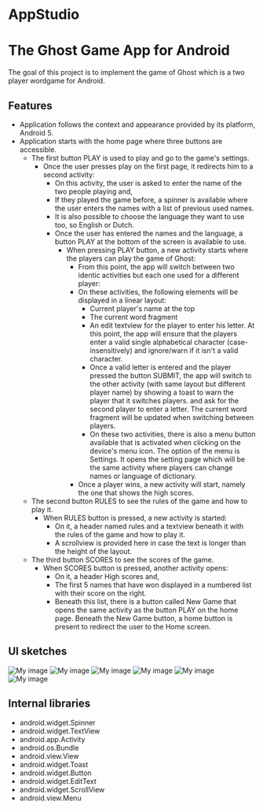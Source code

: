 # AppStudio

# The Ghost Game App for Android

The goal of this project is to implement the game of Ghost which is a two player wordgame for Android.

## Features

* Application follows the context and appearance provided by its platform, Android 5.
* Application starts with the home page where three buttons are accessible. 
  * The first button PLAY is used to play and go to the game's settings.
    * Once the user presses play on the first page, it redirects him to a second activity:
      * On this activity, the user is asked to enter the name of the two people playing and,
      * If they played the game before, a spinner is available where the user enters the names with a list of previous used names.
      * It is also possible to choose the language they want to use too, so English or Dutch.
      * Once the user has entered the names and the language, a button PLAY at the bottom of the screen is available to use.
        * When pressing PLAY button, a new activity starts where the players can play the game of Ghost:
          * From this point, the app will switch between two identic activities but each one used for a different player:
          * On these activities, the following elements will be displayed in a linear layout:
            * Current player's name at the top
            * The current word fragment 
            * An edit textview for the player to enter his letter. At this point, the app will ensure that the players enter 
            a valid single alphabetical character (case-insensitively) and ignore/warn if it isn't a valid character.
            * Once a valid letter is entered and the player pressed the button SUBMIT, the app will switch to the other activity 
            (with same layout but different player name) by showing a toast to warn the player that it switches players.
            and ask for the second player to enter a letter. The current word fragment will be updated when switching between players.
            * On these two activities, there is also a menu button available that is activated when clicking on the device's menu icon.
            The option of the menu is Settings. It opens the setting page which will be the same activity where players can change names or language of dictionary.
          * Once a player wins, a new activity will start, namely the one that shows the high scores.
  * The second button RULES to see the rules of the game and how to play it.
    * When RULES button is pressed, a new activity is started:
      * On it, a header named rules and a textview beneath it with the rules of the game and how to play it.
      * A scrollview is provided here in case the text is longer than the height of the layout.
  * The third button SCORES to see the scores of the game.
    * When SCORES button is pressed, another activity opens:
      * On it, a header High scores and,
      * The first 5 names that have won displayed in a numbered list with their score on the right.
      * Beneath this list, there is a button called New Game that opens the same activity as the button PLAY on the home page. Beneath the New Game button, a home button is present to redirect the user to the Home screen.

## UI sketches

![My image](Cyrille2912.github.com/AppStudio/doc/IMG_3486.JPG)
![My image](Cyrille2912.github.com/AppStudio/doc/IMG_3488.JPG)
![My image](Cyrille2912.github.com/AppStudio/doc/IMG_3489.JPG)
![My image](Cyrille2912.github.com/AppStudio/doc/IMG_3490.JPG)
![My image](Cyrille2912.github.com/AppStudio/doc/IMG_3491.JPG)
![My image](Cyrille2912.github.com/AppStudio/doc/IMG_3493.JPG)

## Internal libraries

* android.widget.Spinner
* android.widget.TextView
* android.app.Activity
* android.os.Bundle
* android.view.View
* android.widget.Toast
* android.widget.Button
* android.widget.EditText
* android.widget.ScrollView
* android.view.Menu



  
